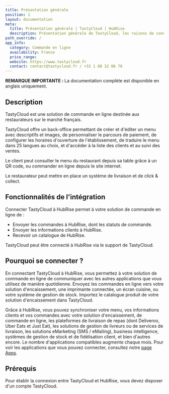 ```yaml
---
title: Présentation générale
position: 1
layout: documentation
meta:
  title: Présentation générale | TastyCloud | HubRise
  description: Présentation générale de TastyCloud, les raisons de connecter votre site TastyCloud à HubRise et fonctionnalités de l'intégration avec HubRise.
path_override: /
app_info:
  category: Commande en ligne
  availability: France
  price_range:
  website: https://www.tastycloud.fr
  contact: contact@tastycloud.fr / +33 1 88 32 06 70
---
```


**REMARQUE IMPORTANTE :** La documentation complète est disponible <Link to="/apps/tastycloud" addLocalePrefix={false}>en anglais uniquement</Link>.

## Description

TastyCloud est une solution de commande en ligne destinée aux restaurateurs sur le marché français.

TastyCloud offre un back-office permettant de créer et d'éditer un menu avec descriptifs et images, de personnaliser le parcours de paiement, de configurer les horaires d'ouverture de l'établissement, de traduire le menu dans 25 langues au choix, et d'accéder à la liste des clients et au suivi des ventes.

Le client peut consulter le menu du restaurant depuis sa table grâce à un QR code, ou commander en ligne depuis le site internet.

Le restaurateur peut mettre en place un système de livraison et de click & collect.

## Fonctionnalités de l'intégration

Connecter TastyCloud à HubRise permet à votre solution de commande en ligne de :

- Envoyer les commandes à HubRise, dont les statuts de commande.
- Envoyer les informations clients à HubRise.
- Recevoir un catalogue de HubRise.

TastyCloud peut être connecté à HubRise via le support de TastyCloud.

## Pourquoi se connecter ?

En connectant TastyCloud à HubRise, vous permettez à votre solution de commande en ligne de communiquer avec les autres applications que vous utilisez de manière quotidienne. Envoyez les commandes en ligne vers votre solution d'encaissement, une imprimante connectée, un écran cuisine, ou votre système de gestion de stock. Importez le catalogue produit de votre solution d'encaissement dans TastyCloud.

Grâce à HubRise, vous pouvez synchroniser votre menu, vos informations clients et vos commandes avec votre solution d'encaissement, de commande en ligne, les plateformes de livraison de repas (dont Deliveroo, Uber Eats et Just Eat), les solutions de gestion de livreurs ou de services de livraison, les solutions eMarketing (SMS / eMailing), business intelligence, systèmes de gestion de stock et de fidélisation client, et bien d'autres encore. Le nombre d'applications compatibles augmente chaque mois. Pour voir les applications que vous pouvez connecter, consultez notre [page Apps](/apps).

## Prérequis

Pour établir la connexion entre TastyCloud et HubRise, vous devez disposer d'un compte TastyCloud.
